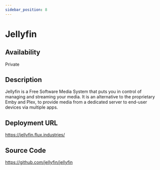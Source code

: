 ```yaml
---
sidebar_position: 8
---
```


# Jellyfin

## Availability
Private

## Description
Jellyfin is a Free Software Media System that puts you in control of managing and streaming your media. It is an alternative to the proprietary Emby and Plex, to provide media from a dedicated server to end-user devices via multiple apps.

## Deployment URL
https://jellyfin.flux.industries/

## Source Code
https://github.com/jellyfin/jellyfin